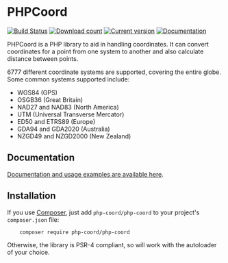 PHPCoord
========

[![Build Status](https://github.com/dvdoug/PHPCoord/workflows/CI/badge.svg?branch=master)](https://github.com/dvdoug/PHPCoord/actions?query=workflow%3ACI+branch%3Amaster)
[![Download count](https://img.shields.io/packagist/dt/php-coord/php-coord.svg)](https://packagist.org/packages/php-coord/php-coord)
[![Current version](https://img.shields.io/packagist/v/php-coord/php-coord.svg)](https://packagist.org/packages/php-coord/php-coord)
[![Documentation](https://readthedocs.org/projects/phpcoord/badge/?version=master)](https://phpcoord.net/en/stable/)

PHPCoord is a PHP library to aid in handling coordinates. It can convert coordinates for a point from one system
to another and also calculate distance between points.

<!-- numOfCRS -->6777 different coordinate systems are supported, covering the entire globe. Some common systems supported include:
 - WGS84 (GPS)
 - OSGB36 (Great Britain)
 - NAD27 and NAD83 (North America)
 - UTM (Universal Transverse Mercator)
 - ED50 and ETRS89 (Europe)
 - GDA94 and GDA2020 (Australia)
 - NZGD49 and NZGD2000 (New Zealand)

Documentation
-------------
[Documentation and usage examples are available here](https://phpcoord.net/en/stable/).

Installation
------------
If you use [Composer](http://getcomposer.org/), just add `php-coord/php-coord` to your project's `composer.json` file:
```
    composer require php-coord/php-coord
```

Otherwise, the library is PSR-4 compliant, so will work with the autoloader of your choice.
